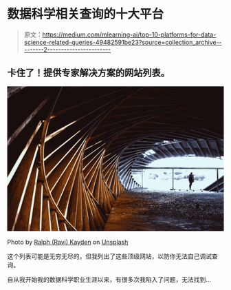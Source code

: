 # 数据科学相关查询的十大平台

> 原文：<https://medium.com/mlearning-ai/top-10-platforms-for-data-science-related-queries-49482591be23?source=collection_archive---------2----------------------->

## 卡住了！提供专家解决方案的网站列表。

![](img/5f878e945af0b329d6c3bce86449638d.png)

Photo by [Ralph (Ravi) Kayden](https://unsplash.com/@ralphkayden?utm_source=medium&utm_medium=referral) on [Unsplash](https://unsplash.com?utm_source=medium&utm_medium=referral)

这个列表可能是无穷无尽的，但我列出了这些顶级网站，以防你无法自己调试查询。

自从我开始我的数据科学职业生涯以来，有很多次我陷入了问题，无法找到…
